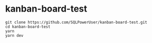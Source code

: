 # kanban-board-test

```
git clone https://github.com/SQLPowerUser/kanban-board-test.git
cd kanban-board-test
yarn
yarn dev
```
